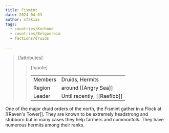 ```yaml
---
title: Fismint
date: 2024-04-03
author: sfakias
tags:
  - countries/Korhond
  - countries/Belgosreim
  - factions/druids
 
---
```

> [!attributes]
> 
> > [!quote]
> >
> > | | |
> > | --- | --- |
> > | Members | Druids, Hermits |
> > | Region | around [[Angry Sea]] |
> > | Leader | Until recently, [[Raefibb]] |

One of the major druid orders of the north, the Fismint gather in a Flock at [[Raven's Tower]]. They are known to be extremely headstrong and stubborn but in many cases they help farmers and commonfolk. They have numerous hermits among their ranks.